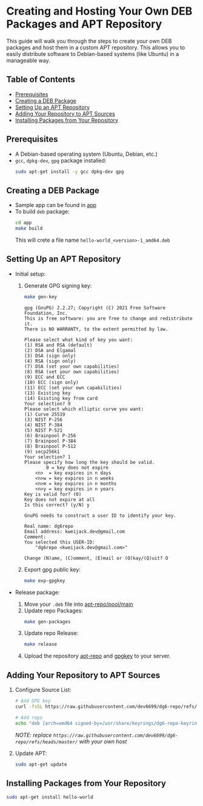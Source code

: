 # Creating and Hosting Your Own DEB Packages and APT Repository

This guide will walk you through the steps to create your own DEB packages and host them in a custom APT repository. This allows you to easily distribute software to Debian-based systems (like Ubuntu) in a manageable way.

## Table of Contents
- [Prerequisites](#prerequisites)
- [Creating a DEB Package](#creating-a-deb-package)
- [Setting Up an APT Repository](#setting-up-an-apt-repository)
- [Adding Your Repository to APT Sources](#adding-your-repository-to-apt-sources)
- [Installing Packages from Your Repository](#installing-packages-from-your-repository)

## Prerequisites
- A Debian-based operating system (Ubuntu, Debian, etc.)
- `gcc`, `dpkg-dev`, `gpg` package installed:
    ```bash
    sudo apt-get install -y gcc dpkg-dev gpg
    ```

## Creating a DEB Package
- Sample app can be found in [app](app)
- To build `deb` package:
    ```bash
    cd app
    make build
    ```
    This will crete a file name `hello-world_<version>-1_amd64.deb` 

## Setting Up an APT Repository
- Initial setup:
    1. Generate GPG signing key:
        ```bash
        make gen-key
        ```

        ```
        gpg (GnuPG) 2.2.27; Copyright (C) 2021 Free Software Foundation, Inc.
        This is free software: you are free to change and redistribute it.
        There is NO WARRANTY, to the extent permitted by law.

        Please select what kind of key you want:
        (1) RSA and RSA (default)
        (2) DSA and Elgamal
        (3) DSA (sign only)
        (4) RSA (sign only)
        (7) DSA (set your own capabilities)
        (8) RSA (set your own capabilities)
        (9) ECC and ECC
        (10) ECC (sign only)
        (11) ECC (set your own capabilities)
        (13) Existing key
        (14) Existing key from card
        Your selection? 9
        Please select which elliptic curve you want:
        (1) Curve 25519
        (3) NIST P-256
        (4) NIST P-384
        (5) NIST P-521
        (6) Brainpool P-256
        (7) Brainpool P-384
        (8) Brainpool P-512
        (9) secp256k1
        Your selection? 1
        Please specify how long the key should be valid.
                0 = key does not expire
            <n>  = key expires in n days
            <n>w = key expires in n weeks
            <n>m = key expires in n months
            <n>y = key expires in n years
        Key is valid for? (0) 
        Key does not expire at all
        Is this correct? (y/N) y

        GnuPG needs to construct a user ID to identify your key.

        Real name: dg6repo
        Email address: kweijack.dev@gmail.com
        Comment: 
        You selected this USER-ID:
            "dg6repo <kweijack.dev@gmail.com>"

        Change (N)ame, (C)omment, (E)mail or (O)kay/(Q)uit? O
        ```

    2. Export gpg public key:
        ```bash
        make exp-gpgkey
        ```

- Release package:
    1. Move your `.deb` file into [apt-repo/pool/main](apt-repo/pool/main)
    2. Update repo Packages:
        ```bash
        make gen-packages
        ```
    3. Update repo Release:
        ```bash
        make release
        ```
    4. Upload the repository [apt-repo](apt-repo) and [gpgkey](gpgkey) to your server.

## Adding Your Repository to APT Sources
1. Configure Source List:
    ```bash
    # Add GPG key
    curl -fsSL https://raw.githubusercontent.com/dev6699/dg6-repo/refs/heads/master/gpgkey | sudo gpg --dearmor -o /usr/share/keyrings/dg6-repo-keyring.gpg

    # Add repo
    echo "deb [arch=amd64 signed-by=/usr/share/keyrings/dg6-repo-keyring.gpg] https://raw.githubusercontent.com/dev6699/dg6-repo/refs/heads/master/apt-repo stable main" | sudo tee /etc/apt/sources.list.d/dg6-repo.list
    ```
    *NOTE: replace `https://raw.githubusercontent.com/dev6699/dg6-repo/refs/heads/master/` with your own host*

2. Update APT:
    ```bash
    sudo apt-get update
    ```

## Installing Packages from Your Repository
```bash
sudo apt-get install hello-world
```